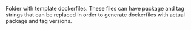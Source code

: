 Folder with template dockerfiles.
These files can have package and tag strings that can be replaced in order to generate dockerfiles with actual package and tag versions.
